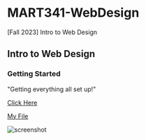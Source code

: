 # MART341-WebDesign
[Fall 2023] Intro to Web Design

## Intro to Web Design

### Getting Started

"Getting everything all set up!"

[Click Here](https://company.wizards.com/en)

[My File](./responses.txt)

![screenshot](./images/EditorScreenshot.png)


